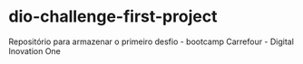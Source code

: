 # dio-challenge-first-project
Repositório para armazenar o primeiro desfio - bootcamp Carrefour - Digital Inovation One
